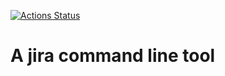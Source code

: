 [![Actions Status](https://github.com/viggin543/jira/workflows/Go/badge.svg)](https://github.com/viggin543/jira/actions)


# A jira command line tool
